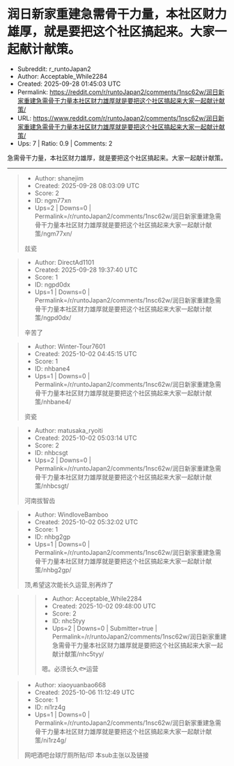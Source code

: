 # 润日新家重建急需骨干力量，本社区财力雄厚，就是要把这个社区搞起来。大家一起献计献策。

- Subreddit: r_runtoJapan2
- Author: Acceptable_While2284
- Created: 2025-09-28 01:45:03 UTC
- Permalink: https://reddit.com/r/runtoJapan2/comments/1nsc62w/润日新家重建急需骨干力量本社区财力雄厚就是要把这个社区搞起来大家一起献计献策/
- URL: https://www.reddit.com/r/runtoJapan2/comments/1nsc62w/润日新家重建急需骨干力量本社区财力雄厚就是要把这个社区搞起来大家一起献计献策/
- Ups: 7 | Ratio: 0.9 | Comments: 2


急需骨干力量，本社区财力雄厚，就是要把这个社区搞起来。大家一起献计献策。


---

> - Author: shanejim
> - Created: 2025-09-28 08:03:09 UTC
> - Score: 2
> - ID: ngm77xn
> - Ups=2 | Downs=0 | Permalink=/r/runtoJapan2/comments/1nsc62w/润日新家重建急需骨干力量本社区财力雄厚就是要把这个社区搞起来大家一起献计献策/ngm77xn/
>
> 兹瓷

> - Author: DirectAd1101
> - Created: 2025-09-28 19:37:40 UTC
> - Score: 1
> - ID: ngpd0dx
> - Ups=1 | Downs=0 | Permalink=/r/runtoJapan2/comments/1nsc62w/润日新家重建急需骨干力量本社区财力雄厚就是要把这个社区搞起来大家一起献计献策/ngpd0dx/
>
> 辛苦了

> - Author: Winter-Tour7601
> - Created: 2025-10-02 04:45:15 UTC
> - Score: 1
> - ID: nhbane4
> - Ups=1 | Downs=0 | Permalink=/r/runtoJapan2/comments/1nsc62w/润日新家重建急需骨干力量本社区财力雄厚就是要把这个社区搞起来大家一起献计献策/nhbane4/
>
> 资瓷

> - Author: matusaka_ryoiti
> - Created: 2025-10-02 05:03:14 UTC
> - Score: 2
> - ID: nhbcsgt
> - Ups=2 | Downs=0 | Permalink=/r/runtoJapan2/comments/1nsc62w/润日新家重建急需骨干力量本社区财力雄厚就是要把这个社区搞起来大家一起献计献策/nhbcsgt/
>
> 河南拔智齿

> - Author: WindloveBamboo
> - Created: 2025-10-02 05:32:02 UTC
> - Score: 1
> - ID: nhbg2gp
> - Ups=1 | Downs=0 | Permalink=/r/runtoJapan2/comments/1nsc62w/润日新家重建急需骨干力量本社区财力雄厚就是要把这个社区搞起来大家一起献计献策/nhbg2gp/
>
> 顶,希望这次能长久运营,别再炸了

>> - Author: Acceptable_While2284
>> - Created: 2025-10-02 09:48:00 UTC
>> - Score: 2
>> - ID: nhc5tyy
>> - Ups=2 | Downs=0 | Submitter=true | Permalink=/r/runtoJapan2/comments/1nsc62w/润日新家重建急需骨干力量本社区财力雄厚就是要把这个社区搞起来大家一起献计献策/nhc5tyy/
>>
>> 嗯。必须长久🐟运营

> - Author: xiaoyuanbao668
> - Created: 2025-10-06 11:12:49 UTC
> - Score: 1
> - ID: ni1rz4g
> - Ups=1 | Downs=0 | Permalink=/r/runtoJapan2/comments/1nsc62w/润日新家重建急需骨干力量本社区财力雄厚就是要把这个社区搞起来大家一起献计献策/ni1rz4g/
>
> 网吧酒吧台球厅厕所贴/印 本sub主张以及链接
